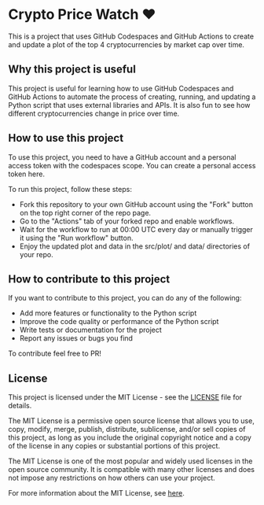 # Crypto Price Watch ♥️ 

This is a project that uses GitHub Codespaces and GitHub Actions to create and update a plot of the top 4 cryptocurrencies by market cap over time.

## Why this project is useful

This project is useful for learning how to use GitHub Codespaces and GitHub Actions to automate the process of creating, running, and updating a Python script that uses external libraries and APIs. It is also fun to see how different cryptocurrencies change in price over time.

## How to use this project

To use this project, you need to have a GitHub account and a personal access token with the codespaces scope. You can create a personal access token here.

To run this project, follow these steps:

- Fork this repository to your own GitHub account using the "Fork" button on the top right corner of the repo page.
- Go to the "Actions" tab of your forked repo and enable workflows.
- Wait for the workflow to run at 00:00 UTC every day or manually trigger it using the "Run workflow" button.
- Enjoy the updated plot and data in the src/plot/ and data/ directories of your repo.

## How to contribute to this project

If you want to contribute to this project, you can do any of the following:

- Add more features or functionality to the Python script
- Improve the code quality or performance of the Python script
- Write tests or documentation for the project
- Report any issues or bugs you find

To contribute feel free to PR!

## License

This project is licensed under the MIT License - see the [LICENSE](https://www.freecodecamp.org/news/how-open-source-licenses-work-and-how-to-add-them-to-your-projects-34310c3cf94/) file for details.

The MIT License is a permissive open source license that allows you to use, copy, modify, merge, publish, distribute, sublicense, and/or sell copies of this project, as long as you include the original copyright notice and a copy of the license in any copies or substantial portions of this project.

The MIT License is one of the most popular and widely used licenses in the open source community. It is compatible with many other licenses and does not impose any restrictions on how others can use your project.

For more information about the MIT License, see [here](https://choosealicense.com).
